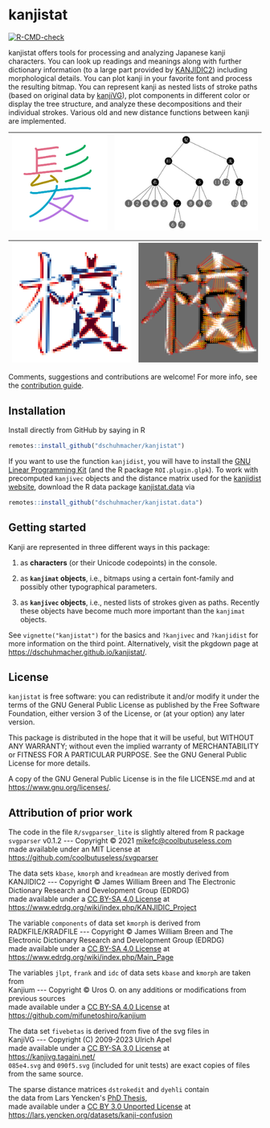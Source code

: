 # kanjistat

  <!-- badges: start -->
  [![R-CMD-check](https://github.com/dschuhmacher/kanjistat/actions/workflows/check-standard.yaml/badge.svg)](https://github.com/dschuhmacher/kanjistat/actions/workflows/check-standard.yaml)
  <!-- badges: end -->

kanjistat offers tools for processing and analyzing Japanese kanji characters. You can look up readings and meanings along with further dictionary information (to a large part provided by [KANJIDIC2](https://www.edrdg.org/wiki/index.php/KANJIDIC_Project)) including morphological details. You can plot kanji in your favorite font and process the resulting bitmap. You can represent kanji as nested lists of stroke paths (based on original data by [kanjiVG](https://kanjivg.tagaini.net/)), plot components in different color or display the tree structure, and analyze these decompositions and their individual strokes. Various old and new distance functions between kanji are implemented.

  
  | ![Kanji with components in different colors](assets/hair_kveckanji_sm.svg) | ![Dendrogram of the kanji](assets/hair_kvecdend_sm.svg) |
  |:----------:|:----------:|

  | ![Ink transport source and destination](assets/treestrans_sm.png) | ![Optimal ink transport](assets/treesplan_sm.png) |
  |:----------:|:----------:|


Comments, suggestions and contributions are welcome! For more info, see the [contribution guide](https://github.com/dschuhmacher/kanjistat/blob/main/.github/CONTRIBUTING.md).



## Installation

Install directly from GitHub by saying in R
```r
remotes::install_github("dschuhmacher/kanjistat")
```
If you want to use the function `kanjidist`, you will have to install the [GNU Linear Programming Kit](https://www.gnu.org/software/glpk/) (and the R package `ROI.plugin.glpk`). To work with precomputed `kanjivec` objects and the distance matrix used for the [kanjidist website](https://www.kanjidist.org), download the R data package [kanjistat.data](https://github.com/dschuhmacher/kanjistat.data) via
```r
remotes::install_github("dschuhmacher/kanjistat.data")
```



## Getting started

Kanji are represented in three different ways in this package:

1. as **characters** (or their Unicode codepoints) in the console.

1. as **`kanjimat` objects**, i.e., bitmaps using a certain font-family and possibly other typographical parameters.

1. as **`kanjivec` objects**, i.e., nested lists of strokes given as paths. Recently these objects have become much more important than the `kanjimat` objects. 

See `vignette("kanjistat")` for the basics and `?kanjivec` and `?kanjidist` for more information on the third point. Alternatively, visit the pkgdown page at <https://dschuhmacher.github.io/kanjistat/>.



## License 

`kanjistat` is free software: you can redistribute it and/or modify
it under the terms of the GNU General Public License as published by
the Free Software Foundation, either version 3 of the License, or
(at your option) any later version.

This package is distributed in the hope that it will be useful,
but WITHOUT ANY WARRANTY; without even the implied warranty of
MERCHANTABILITY or FITNESS FOR A PARTICULAR PURPOSE. See the
GNU General Public License for more details.

A copy of the GNU General Public License is in the file LICENSE.md
and at <https://www.gnu.org/licenses/>.



## Attribution of prior work


The code in the file `R/svgparser_lite` is slightly altered from R package  
`svgparser` v0.1.2 --- Copyright &copy; 2021 <mikefc@coolbutuseless.com>  
made available under an MIT License at  
<https://github.com/coolbutuseless/svgparser>

The data sets `kbase`, `kmorph` and `kreadmean` are mostly derived from  
KANJIDIC2 --- Copyright &copy; James William Breen and The Electronic Dictionary
              Research and Development Group (EDRDG)  
made available under a [CC BY-SA 4.0 License](https://creativecommons.org/licenses/by-sa/4.0/) at  
<https://www.edrdg.org/wiki/index.php/KANJIDIC_Project>

The variable `components` of data set `kmorph` is derived from  
RADKFILE/KRADFILE --- Copyright &copy; James William Breen and The Electronic
                      Dictionary Research and Development Group (EDRDG)  
made available under a [CC BY-SA 4.0 License](https://creativecommons.org/licenses/by-sa/4.0/) at  
<https://www.edrdg.org/wiki/index.php/Main_Page>

The variables `jlpt`, `frank` and `idc` of data sets `kbase` and `kmorph` are taken from  
Kanjium --- Copyright &copy; Uros O. on any additions or modifications
            from previous sources  
made available under a [CC BY-SA 4.0 License](https://creativecommons.org/licenses/by-sa/4.0/) at  
<https://github.com/mifunetoshiro/kanjium>

The data set `fivebetas` is derived from five of the svg files in  
KanjiVG --- Copyright (C) 2009-2023 Ulrich Apel  
made available under a [CC BY-SA 3.0 License](https://creativecommons.org/licenses/by-sa/3.0/) at  
<https://kanjivg.tagaini.net/>  
`085e4.svg` and `090f5.svg` (included for unit tests) are exact copies
of files from the same source.

The sparse distance matrices `dstrokedit` and `dyehli` contain  
the data from Lars Yencken's [PhD Thesis](https://lars.yencken.org/papers/phd-thesis.pdf),  
made available under a [CC BY 3.0 Unported License](https://creativecommons.org/licenses/by/3.0/) at  
<https://lars.yencken.org/datasets/kanji-confusion>
